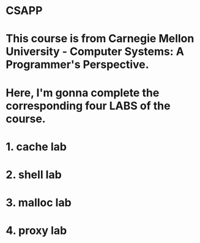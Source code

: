 # CSAPP
# This course is from Carnegie Mellon University - Computer Systems: A Programmer's Perspective.
# Here, I'm gonna complete the corresponding four LABS of the course.
# 1. cache lab
# 2. shell lab
# 3. malloc lab
# 4. proxy lab
